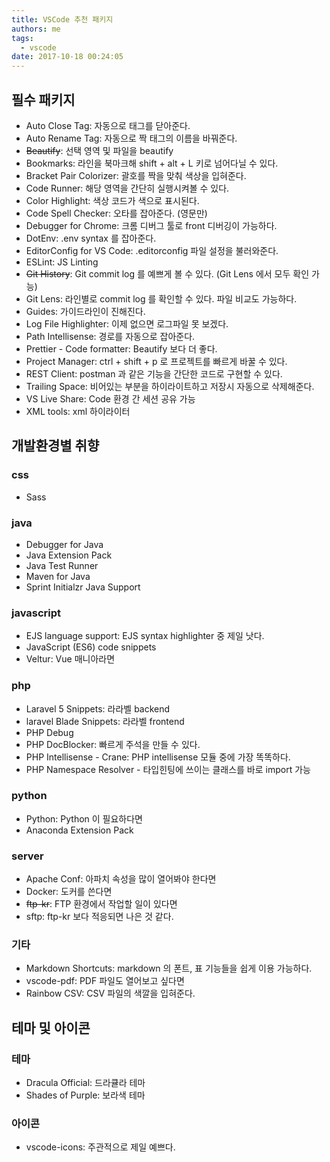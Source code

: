 ```yaml
---
title: VSCode 추천 패키지
authors: me
tags:
  - vscode
date: 2017-10-18 00:24:05
---
```


## 필수 패키지

- Auto Close Tag: 자동으로 태그를 닫아준다.
- Auto Rename Tag: 자동으로 짝 태그의 이름을 바꿔준다.
- ~~Beautify~~: 선택 영역 및 파일을 beautify
- Bookmarks: 라인을 북마크해 shift + alt + L 키로 넘어다닐 수 있다.
- Bracket Pair Colorizer: 괄호를 짝을 맞춰 색상을 입혀준다.
- Code Runner: 해당 영역을 간단히 실행시켜볼 수 있다.
- Color Highlight: 색상 코드가 색으로 표시된다.
- Code Spell Checker: 오타를 잡아준다. (영문만)
- Debugger for Chrome: 크롬 디버그 툴로 front 디버깅이 가능하다.
- DotEnv: .env syntax 를 잡아준다.
- EditorConfig for VS Code: .editorconfig 파일 설정을 불러와준다.
- ESLint: JS Linting
- ~~Git History~~: Git commit log 를 예쁘게 볼 수 있다. (Git Lens 에서 모두 확인 가능)
- Git Lens: 라인별로 commit log 를 확인할 수 있다. 파일 비교도 가능하다.
- Guides: 가이드라인이 진해진다.
- Log File Highlighter: 이제 없으면 로그파일 못 보겠다.
- Path Intellisense: 경로를 자동으로 잡아준다.
- Prettier - Code formatter: Beautify 보다 더 좋다.
- Project Manager: ctrl + shift + p 로 프로젝트를 빠르게 바꿀 수 있다.
- REST Client: postman 과 같은 기능을 간단한 코드로 구현할 수 있다.
- Trailing Space: 비어있는 부분을 하이라이트하고 저장시 자동으로 삭제해준다.
- VS Live Share: Code 환경 간 세션 공유 가능
- XML tools: xml 하이라이터

## 개발환경별 취향

### css

- Sass

### java

- Debugger for Java
- Java Extension Pack
- Java Test Runner
- Maven for Java
- Sprint Initialzr Java Support

### javascript

- EJS language support: EJS syntax highlighter 중 제일 낫다.
- JavaScript (ES6) code snippets
- Veltur: Vue 매니아라면

### php

- Laravel 5 Snippets: 라라벨 backend
- laravel Blade Snippets: 라라벨 frontend
- PHP Debug
- PHP DocBlocker: 빠르게 주석을 만들 수 있다.
- PHP Intellisense - Crane: PHP intellisense 모듈 중에 가장 똑똑하다.
- PHP Namespace Resolver - 타입힌팅에 쓰이는 클래스를 바로 import 가능

### python

- Python: Python 이 필요하다면
- Anaconda Extension Pack

### server

- Apache Conf: 아파치 속성을 많이 열어봐야 한다면
- Docker: 도커를 쓴다면
- ~~ftp-kr~~: FTP 환경에서 작업할 일이 있다면
- sftp: ftp-kr 보다 적응되면 나은 것 같다.

### 기타

- Markdown Shortcuts: markdown 의 폰트, 표 기능들을 쉽게 이용 가능하다.
- vscode-pdf: PDF 파일도 열어보고 싶다면
- Rainbow CSV: CSV 파일의 색깔을 입혀준다.

## 테마 및 아이콘

### 테마

- Dracula Official: 드라큘라 테마
- Shades of Purple: 보라색 테마

### 아이콘

- vscode-icons: 주관적으로 제일 예쁘다.
